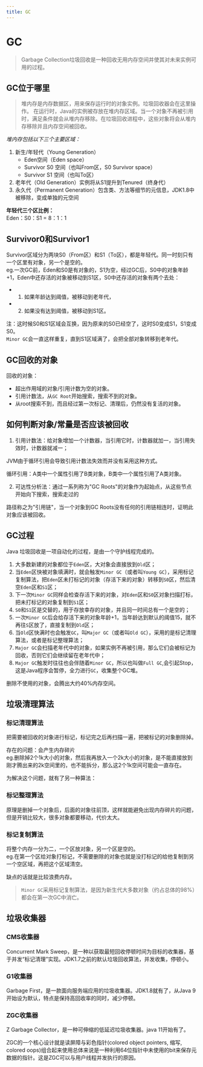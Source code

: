 ```yaml
---
title: GC
---
```

# GC
>Garbage Collection垃圾回收是一种回收无用内存空间并使其对未来实例可用的过程。
## GC位于哪里
>堆内存是内存数据区，用来保存运行时的对象实例。垃圾回收器会在这里操作。
在运行时，Java的实例被存放在堆内存区域。当一个对象不再被引用时，满足条件就会从堆内存移除。在垃圾回收进程中，这些对象将会从堆内存移除并且内存空间被回收。

*堆内存包括以下三个主要区域：*
1. 新生/年轻代（Young Generation）
	- Eden空间（Eden space）
	- Survivor S0 空间（也叫From区，S0 Survivor space）
	- Survivor S1 空间（也叫To区）
2. 老年代（Old Generation）实例将从S1提升到Tenured（终身代）
3. 永久代（Permanent Generation）包含类、方法等细节的元信息，JDK1.8中被移除，变成单独的元空间


**年轻代三个区比例：**  
Eden：S0：S1 = 8：1：1

## Survivor0和Survivor1
Survivor区域分为两块S0（From区）和S1（To区），都是年轻代。同一时刻只有一个区里有对象，另一个是空的。  
eg.一次GC前，Eden和S0是有对象的，S1为空，经过GC后，S0中的对象年龄+1，Eden中还存活的对象被移动到S1区，S0中还存活的对象有两个去处：  
- 1. 如果年龄达到阈值，被移动到老年代，  
- 2. 如果没有达到阈值，被移动到S1区。    

注：这时候S0和S1区域会互换，因为原来的S0已经空了，这时S0变成S1，S1变成S0。  
`Minor GC`会一直这样重复，直到S1区域满了，会把全部对象转移到老年代。

## GC回收的对象
回收的对象：
- 超出作用域的对象/引用计数为空的对象。
- 引用计数法，从`GC Root`开始搜索，搜索不到的对象。
- 从root搜索不到，而且经过第一次标记、清理后，仍然没有复活的对象。

## 如何判断对象/常量是否应该被回收
1. 引用计数法：给对象增加一个计数器，当引用它时，计数器就加一，当引用失效时，计数器就减一；

JVM由于循环引用会导致引用计数法失效而并没有采用这种方式。

循环引用：A类中一个属性引用了B类对象，B类中一个属性引用了A类对象。

2. 可达性分析法：通过一系列称为"GC Roots"的对象作为起始点，从这些节点开始向下搜索，搜索走过的

路径称之为"引用链"，当一个对象到GC Roots没有任何的引用链相连时，证明此对象应该被回收。

## GC过程

Java 垃圾回收是一项自动化的过程，是由一个守护线程完成的。

1. 大多数新建的对象都位于`Eden`区，大对象会直接放到`Old`区；
2. 当`Eden`区快被对象填满时，就会触发`Minor GC`（或者叫`Young GC`），采用标记复制算法，把`Eden`区未打标记的对象（存活下来的对象）转移到`S0`区，然后清空`Eden`区和`S1`区；
3. 下一次`Minor GC`同样会检查存活下来的对象，对`Eden`区和`S0`区对象扫描打标，把未打标记的对象复制到`S1`区；
4. `S0`和`S1`区是交替的，用于存放幸存的对象，并且同一时间总有一个是空的；
5. 一次`Minor GC`后会给存活下来的对象年龄+1，当年龄达到默认的阈值15，就不再往`S`区放了，直接复制到`Old`区；
6. 当`Old`区快满时也会触发`GC`，叫`Major GC`（或者叫`Old GC`），采用的是标记清理算法，或者是标记整理算法；
7. `Major GC`会扫描老年代中的对象，如果实例不再被引用，那么它们会被标记为回收，否则它们会继续留在老年代中；  
8. `Major GC`触发时往往也会伴随着`Minor GC`，所以也叫做`Full GC`,会引起Stop，这是Java程序会暂停，全力进行`GC`，收集整个GC堆。


删除不使用的对象，会腾出大约40%内存空间。  



## 垃圾清理算法
### 标记清理算法

把需要被回收的对象进行标记，标记完之后再扫描一遍，把被标记的对象删除掉。

存在的问题：会产生内存碎片  
eg.删除掉2个1k大小的对象，然后我再放入一个2k大小的对象，是不能直接放到刚才腾出来的2k空间里的，也不能拆分，那么这2个1k空间可能会一直存在。

为解决这个问题，就有了另一种算法：

### 标记整理算法

原理是删掉一个对象后，后面的对象往前顶，这样就能避免出现内存碎片的问题，但是开销比较大，很多对象都要移动，代价太大。

### 标记复制算法

将整个内存一分为二，一个区放对象，另一个区是空的。  
eg.在第一个区给对象打标记，不需要删除的对象也就是没打标记的给他复制到另一个空区域，再把这个区域清空。

缺点的话就是比较浪费内存。

>`Minor GC`采用标记复制算法，是因为新生代大多数对象（约占总体的98%）都会在第一次GC中消亡。

## 垃圾收集器

### CMS收集器 
Concurrent Mark Sweep，是一种以获取最短回收停顿时间为目标的收集器，基于并发“标记清理”实现。JDK1.7之前的默认垃圾回收算法，并发收集，停顿小。

### G1收集器 
Garbage First，是一款面向服务端应用的垃圾收集器。JDK1.8就有了，从Java 9开始设为默认，特点是保持高回收率的同时，减少停顿。

### ZGC收集器
Z Garbage Collector，是一种可伸缩的低延迟垃圾收集器。java 11开始有了。

ZGC的一个核心设计就是读屏障与彩色指针(colored object pointers, 缩写, colored oops)组合起来使用总体来说是一种利用64位指针中未使用的bit来保存元数据的指针。这是ZGC可以与用户线程并发执行的原因。



